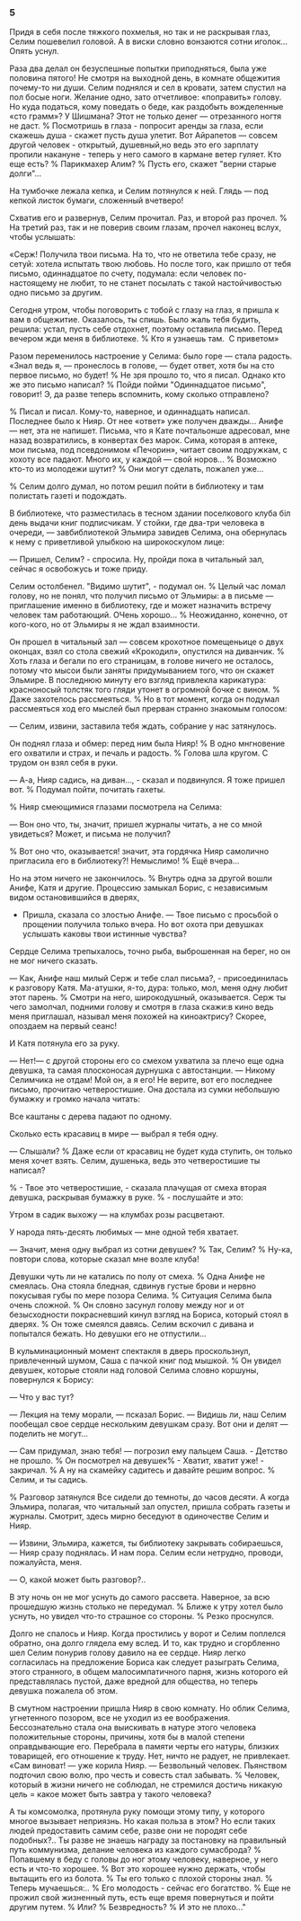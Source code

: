 ### 5

Придя в себя после тяжкого похмелья, но так и не раскрывая глаз, Селим пошевелил головой.
А в виски словно вонзаются сотни иголок...
Опять уснул.

Раза два делал он безуспешные попытки приподняться, была уже половина пятого!
Не смотря на выходной день, в комнате общежития почему-то ни души.
Селим поднялся и сел в кровати, затем спустил на пол босые ноги.
Желание одно, зато отчетливое: «поправить» голову.
Но куда податься, кому поведать о беде, как раздобыть вожделенные «сто грамм»?
У Шишмана?
Этот не только денег — отрезанного ногтя не даст.
% Посмотришь в глаза - попросит аренды за глаза, если скажешь душа - скажет пусть душа улетит.
Вот Айрапетов — совсем другой человек - открытый, душевный,но ведь это его зарплату пропили накануне - теперь у него самого в кармане ветер гуляет.
Кто еще есть?
% Парикмахер Алим?
% Пусть его, скажет "верни старые долги"...

На тумбочке лежала кепка, и Селим потянулся к ней.
Глядь — под кепкой листок бумаги, сложенный вчетверо!

Схватив его и развернув, Селим прочитал.
Раз, и второй раз прочел.
% На третий раз, так и не поверив своим глазам, прочел наконец вслух, чтобы услышать:

«Серж!
Получила твои письма.
На то, что не ответила тебе сразу, не сетуй: хотела испытать твою любовь.
Но после того, как пришло от тебя письмо, одиннадцатое по счету, подумала: если человек по-настоящему не любит, то не станет посылать с такой настойчивостью одно письмо за другим.

Сегодня утром, чтобы поговорить с тобой с глазу на глаз, я пришла к вам в общежитие.
Оказалось, ты спишь.
Было жаль тебя будить, решила: устал, пусть себе отдохнет, поэтому оставила письмо.
Перед вечером жди меня в библиотеке.
% Кто я узнаешь там.
 С приветом»

Разом переменилось настроение у Селима: было горе — стала радость.
«Знал ведь я, — пронеслось в голове, — будет ответ, хотя бы на сто первое письмо, но будет!
% Не зря прошло то, что я писал.
Однако кто же это письмо написал?
% Пойди пойми
"Одиннадцатое письмо", говорит!
Э, да разве теперь вспомнить, кому сколько отправлено?

% Писал и писал.
Кому-то, наверное, и одиннадцать написал.
Последнее было к Нияр.
От нее «ответ» уже получен дважды...
Анифе — нет, эта не напишет.
Письма, что я Кате почтальонше адресовал, мне назад возвратились, в конвертах без марок.
Сима, которая в аптеке, мои письма, под псевдонимом «Печорин», читает своим подружкам, с хохоту все падают.
Много их, у каждой — свой норов...
% Возможно кто-то из молодежи шутит?
% Они могут сделать, пожалел уже...

% Селим долго думал, но потом решил пойти в библиотеку и там полистать газеті и подождать. 

В библиотеке, что разместилась в тесном здании поселкового клуба біл день выдачи книг подписчикам.
У стойки, где два-три человека в очереди, — завбиблиотекой Эльмира завидев Селима, она обернулась к нему с приветливой улыбкою на широкоскулом лице:

— Пришел, Селим? - спросила.
Ну, пройди пока в читальный зал, сейчас я освобожусь и тоже приду.

Селим остолбенел.
"Видимо шутит", - подумал он.
% Целый час ломал голову, но не понял, что получил письмо от Эльмиры: а в письме — приглашение именно в библиотеку, где и может назначить встречу человек там работающий.
ОЧень хорошо...
% Неожиданно, конечно, от кого-кого, но от Эльмиры я не ждал взаимности.

Он прошел в читальный зал — совсем крохотное помещеньице о двух оконцах, взял со стола свежий «Крокодил», опустился на диванчик.
% Хоть глаза и бегали по его страницам, в голове ничего не осталось, потому что мысои были заняты придумыванием того, что он скажет Эльмире.
В последнюю минуту его взгляд привлекла карикатура: красноносый толстяк того гляди утонет в огромной бочке с вином.
% Даже захотелось рассмеяться.
% Но в тот момент, когда он подумал рассмеяться ход его мыслей был прерван странно знакомым голосом:

— Селим, извини, заставила тебя ждать, собрание у нас затянулось.

Он поднял глаза и обмер: перед ним была Нияр!
% В одно мнгновение его охватили и страх, и печаль и радость.
% Голова шла кругом.
С трудом он взял себя в руки.

— А-а, Нияр садись, на диван..., - сказал и подвинулся.
Я тоже пришел вот.
% Подумал пойти, почитать гахеты.

% Нияр смеющимися глазами посмотрела на Селима:

— Вон оно что, ты, значит, пришел журналы читать, а не со мной увидеться?
Может, и письма не получил?

% Вот оно что, оказывается!
значит, эта гордячка Нияр самолично пригласила его в библиотеку?!
Немыслимо!
% Ещё вчера...

Но на этом ничего не закончилось.
% Внутрь одна за другой вошли Анифе, Катя и другие.
Процессию замыкал Борис, с независимым видом остановившийся в дверях,

- Пришла, сказала со злостью Анифе.
— Твое письмо с просьбой о прощении получила только вчера.
Но вот охота при девушках услышать каковы твои истинные чувства?

Сердце Селима трепыхалось, точно рыба, выброшенная на берег, но он не мог ничего сказать.

— Как, Анифе наш милый Серж и тебе слал письма?, - присоединилась к разговору Катя.
Ма-атушки, я-то, дура: только, мол, меня одну любит этот парень.
% Смотри на него, широкодушный, оказывается.
Серж ты чего замолчал, подними голову и смотря в глаза скажи:в кино ведь меня приглашал, называл меня похожей на киноактрису?
Скорее, опоздаем на первый сеанс!

И Катя потянула его за руку.

— Нет!— с другой стороны его со смехом ухватила за плечо еще одна девушка, та самая плосконосая дурнушка с автостанции. — Никому Селимчика не отдам!
Мой он, а я его!
Не верите, вот его последнее письмо, прочитаю четверостишие.
Она достала из сумки небольшую бумажку и громко начала читать:

Все каштаны с дерева падают по одному.

Сколько есть красавиц в мире — выбрал я тебя одну.

— Слышали?
% Даже если от красавиц не будет куда ступить, он только меня хочет взять.
Селим, душенька, ведь это четверостишие ты написал?

% - Твое это четверостишие, - сказала плачущая от смеха вторая девушка, раскрывая бумажку в руке.
% - послушайте и это:

Утром в садик выхожу — на клумбах розы расцветают.

У народа пять-десять любимых — мне одной тебя хватает.

— Значит, меня одну выбрал из сотни девушек?
% Так, Селим?
% Ну-ка, повтори слова, которые сказал мне возле клуба!

Девушки чуть ли не катались по полу от смеха.
% Одна Анифе не смеялась.
Она стояла бледная, сдвинув густые брови и нервно покусывая губы по мере позора Селима.
% Ситуация Селима была очень сложной.
% Он словно засунул голову между ног и от безысходности покрасневший кинул взгляд на Бориса, который стоял в дверях.
% Он тоже смеялся давясь.
Селим вскочил с дивана и попытался бежать.
Но девушки его не отпустили...

В кульминационный момент спектакля в дверь проскользнул, привлеченный шумом, Саша с пачкой книг под мышкой.
% Он увидел девушек, которые стояли над головой Селима словно коршуны, повернулся к Борису:

— Что у вас тут?

— Лекция на тему морали, — псказал Борис.
— Видишь ли, наш Селим пообещал свое сердце нескольким девушкам сразу.
Вот они и делят — поделить не могут...

— Сам придумал, знаю тебя! — погрозил ему пальцем Саша. - Детство не прошло.
% Он посмотрел на девушек% - Хватит, хватит уже! - закричал.
% А ну на скамейку садитесь и давайте решим вопрос.
% Селим, и ты садись.

% Разговор затянулся
Все сидели до темноты, до часов десяти.
А когда Эльмира, полагая, что читальный зал опустел, пришла собрать газеты и журналы.
Смотрит, здесь мирно беседуют в одиночестве Селим и Нияр.

— Извини, Эльмира, кажется, ты библиотеку закрывать собираешься, — Нияр сразу поднялась.
И нам пора.
Селим если нетрудно, проводи, пожалуйста, меня.

— О, какой может быть разговор?..

В эту ночь он не мог уснуть до самого рассвета.
Наверное, за всю прошедшую жизнь столько не передумал.
% Ближе к утру хотел было уснуть, но увидел что-то страшное со стороны.
% Резко проснулся.

Долго не спалось и Нияр.
Когда простились у ворот и Селим поплелся обратно, она долго глядела ему вслед.
И то, как трудно и сгорбленно шел Селим понурив голову давило на ее сердце.
Нияр легко согласилась на предложение Бориса как следует разыграть Селима, этого странного, в общем малосимпатичного парня, жизнь которого ей представлялась пустой, даже вредной для общества, но теперь девушка пожалела об этом.

В смутном настроении пришла Нияр в свою комнату.
Но облик Селима, угнетенного позором, все не уходил из ее воображения.
Бессознательно стала она выискивать в натуре этого человека положительные стороны, причины, хотя бы в малой степени оправдывающие его.
Перебрала в памяти черты его натуры, близких товарищей, его отношение к труду.
Нет, ничто не радует, не привлекает.
«Сам виноват! — уже корила Нияр.
— Безвольный человек.
Пьянством подточил свою волю, про честь и совесть стал забывать.
% Человек, который в жизни ничего не соблюдал, не стремился достичь никакую цель = какое может быть завтра у такого человека?

А ты комсомолка, протянула руку помощи этому типу, у которого многое вызывает неприязнь.
Но какая польза в этом?
Но если таких людей предоставить самим себе, разве они не породят себе подобных?..
Ты разве не знаешь награду за постановку на правильный путь коммунизма, делание человека из каждого сумасброда?
% Попавшему в беду с головы до ног этому человеку, наверное, у него есть и что-то хорошее.
% Вот это хорошее нужно держать, чтобы вытащить его из болота.
% Ты его только с плохой стороны знал.
% Теперь мучаешься:..
% Его молодость - сейчас его богатство.
% Еще не прожил свой жизненный путь, есть еще время повернуться и пойти другим путем.
% Или?
% Безвредность?
% И это не плохо..."